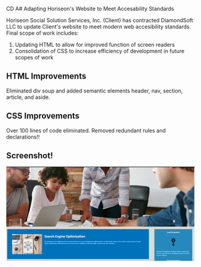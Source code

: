CD A# Adapting Horiseon's Website to Meet Accesability Standards

Horiseon Social Solution Services, Inc. (Client) has contracted DiamondSoft LLC to update Client's website to meet modern web accesibility standards. Final scope of work includes:

1. Updating HTML to allow for improved function of screen readers
2. Consolidation of CSS to increase efficiency of development in future scopes of work

## HTML Improvements

Eliminated div soup and added semantic elements header, nav, section, article, and aside.

## CSS Improvements

Over 100 lines of code eliminated. Removed redundant rules and declarations!!

## Screenshot!

![ScreenShot](assets/images/screenshot.png)
